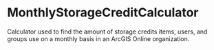 # MonthlyStorageCreditCalculator
Calculator used to find the amount of storage credits items, users, and groups use on a monthly basis in an ArcGIS Online organization. 
